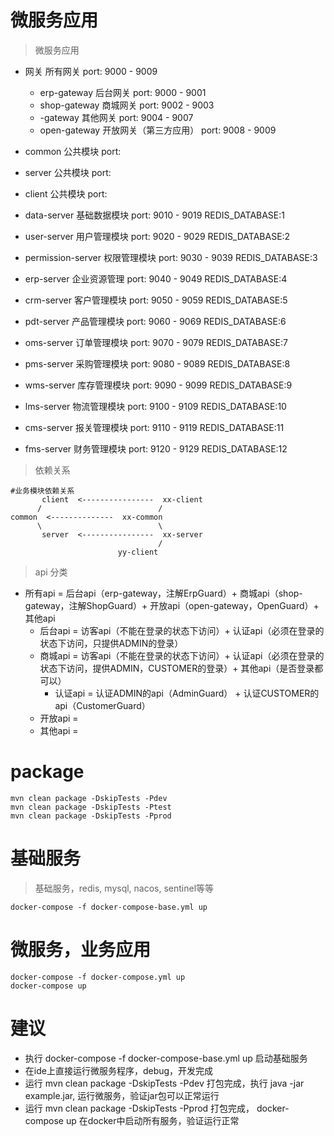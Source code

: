 # 微服务应用
> 微服务应用

- 网关                  所有网关            port: 9000 - 9009
  - erp-gateway        后台网关            port: 9000 - 9001
  - shop-gateway       商城网关            port: 9002 - 9003
  - -gateway           其他网关            port: 9004 - 9007
  - open-gateway       开放网关（第三方应用） port: 9008 - 9009

- common               公共模块         port: 
- server               公共模块         port: 
- client               公共模块         port:
- data-server          基础数据模块      port: 9010 - 9019  REDIS_DATABASE:1
- user-server          用户管理模块      port: 9020 - 9029  REDIS_DATABASE:2
- permission-server    权限管理模块      port: 9030 - 9039  REDIS_DATABASE:3
- erp-server           企业资源管理      port: 9040 - 9049  REDIS_DATABASE:4
- crm-server           客户管理模块      port: 9050 - 9059  REDIS_DATABASE:5
- pdt-server           产品管理模块      port: 9060 - 9069  REDIS_DATABASE:6
- oms-server           订单管理模块      port: 9070 - 9079  REDIS_DATABASE:7
- pms-server           采购管理模块      port: 9080 - 9089  REDIS_DATABASE:8
- wms-server           库存管理模块      port: 9090 - 9099  REDIS_DATABASE:9
- lms-server           物流管理模块      port: 9100 - 9109  REDIS_DATABASE:10
- cms-server           报关管理模块      port: 9110 - 9119  REDIS_DATABASE:11
- fms-server           财务管理模块      port: 9120 - 9129  REDIS_DATABASE:12

> 依赖关系
```shell
#业务模块依赖关系
       client  <----------------  xx-client
      /                          /
common  <--------------  xx-common
      \                          \
       server  <----------------  xx-server
                                 /
                        yy-client
```

> api 分类  
- 所有api = 后台api（erp-gateway，注解ErpGuard）+ 商城api（shop-gateway，注解ShopGuard）+ 开放api（open-gateway，OpenGuard）+ 其他api
  - 后台api = 访客api（不能在登录的状态下访问）+ 认证api（必须在登录的状态下访问，只提供ADMIN的登录）
  - 商城api = 访客api（不能在登录的状态下访问）+ 认证api（必须在登录的状态下访问，提供ADMIN，CUSTOMER的登录）+ 其他api（是否登录都可以）
    - 认证api = 认证ADMIN的api（AdminGuard） + 认证CUSTOMER的api（CustomerGuard）
  - 开放api = 
  - 其他api =

# package
```shell
mvn clean package -DskipTests -Pdev
mvn clean package -DskipTests -Ptest
mvn clean package -DskipTests -Pprod
```

# 基础服务
> 基础服务，redis, mysql, nacos, sentinel等等
```shell
docker-compose -f docker-compose-base.yml up
```

# 微服务，业务应用
```shell
docker-compose -f docker-compose.yml up
docker-compose up
```

# 建议
- 执行 docker-compose -f docker-compose-base.yml up  启动基础服务
- 在ide上直接运行微服务程序，debug，开发完成
- 运行 mvn clean package -DskipTests -Pdev 打包完成，执行 java -jar example.jar, 运行微服务，验证jar包可以正常运行
- 运行 mvn clean package -DskipTests -Pprod 打包完成， docker-compose up 在docker中启动所有服务，验证运行正常
